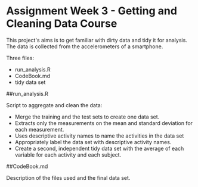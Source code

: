 Assignment Week 3 - Getting and Cleaning Data Course
====================================================

This project's aims is to get familiar with dirty data and tidy it for analysis.
The data is collected from the accelerometers of a smartphone.


Three files:
* run_analysis.R
* CodeBook.md
* tidy data set

##run_analysis.R

Script to aggregate and clean the data:

* Merge the training and the test sets to create one data set.
* Extracts only the measurements on the mean and standard deviation for each measurement. 
* Uses descriptive activity names to name the activities in the data set
* Appropriately label the data set with descriptive activity names. 
* Create a second, independent tidy data set with the average of each variable for each activity and each subject. 


##CodeBook.md

Description of the files used and the final data set.